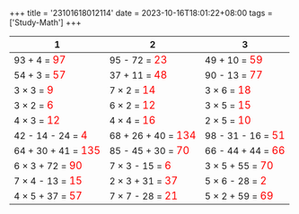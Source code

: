 +++ 
title = '23101618012114' 
date = 2023-10-16T18:01:22+08:00 
tags = ['Study-Math'] 
+++ 

1 | 2 | 3 
-- | -- | -- 
93 + 4 = <font color=red size=4>97</font> | 95 - 72 = <font color=red size=4>23</font> | 49 + 10 = <font color=red size=4>59</font> 
54 + 3 = <font color=red size=4>57</font> | 37 + 11 = <font color=red size=4>48</font> | 90 - 13 = <font color=red size=4>77</font> 
3 × 3 = <font color=red size=4>9</font> | 7 × 2 = <font color=red size=4>14</font> | 3 × 6 = <font color=red size=4>18</font> 
3 × 2 = <font color=red size=4>6</font> | 6 × 2 = <font color=red size=4>12</font> | 3 × 5 = <font color=red size=4>15</font> 
4 × 3 = <font color=red size=4>12</font> | 4 × 4 = <font color=red size=4>16</font> | 2 × 5 = <font color=red size=4>10</font> 
42 - 14 - 24 = <font color=red size=4>4</font> | 68 + 26 + 40 = <font color=red size=4>134</font> | 98 - 31 - 16 = <font color=red size=4>51</font> 
64 + 30 + 41 = <font color=red size=4>135</font> | 85 - 45 + 30 = <font color=red size=4>70</font> | 66 - 44 + 44 = <font color=red size=4>66</font> 
6 × 3 + 72 = <font color=red size=4>90</font> | 7 × 3 - 15 = <font color=red size=4>6</font> | 3 × 5 + 55 = <font color=red size=4>70</font> 
7 × 4 - 13 = <font color=red size=4>15</font> | 2 × 3 + 31 = <font color=red size=4>37</font> | 5 × 6 - 28 = <font color=red size=4>2</font> 
4 × 5 + 37 = <font color=red size=4>57</font> | 7 × 7 - 28 = <font color=red size=4>21</font> | 5 × 2 + 59 = <font color=red size=4>69</font> 

